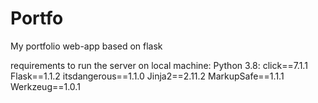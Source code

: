 # Portfo
My portfolio web-app based on flask

requirements to run the server on local machine:
Python 3.8:
click==7.1.1
Flask==1.1.2
itsdangerous==1.1.0
Jinja2==2.11.2
MarkupSafe==1.1.1
Werkzeug==1.0.1
